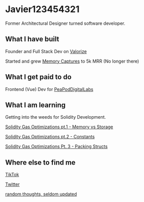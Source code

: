 # Javier123454321

Former Architectural Designer turned software developer.

## What I have built

Founder and Full Stack Dev on [Valorize](https://valorize.app)
 
Started and grew [Memory Captures](https://www.memorycaptures.com) to 5k MRR (No longer there)

## What I get paid to do

Frontend (Vue) Dev for [PeaPodDigitalLabs](https://peapoddigitallabs.com)


## What I am learning

Getting into the weeds for Solidity Development.

[Solidity Gas Optimizations pt.1 - Memory vs Storage](https://dev.to/javier123454321/solidity-gas-optimization-pt1-4271) 

[Solidity Gas Optimizations pt.2 - Constants](https://dev.to/javier123454321/solidity-gas-optimizations-pt-2-constants-570d)

[Solidity Gas Optimizations Pt. 3 - Packing Structs](https://dev.to/javier123454321/solidity-gas-optimizations-pt-3-packing-structs-23f4)

## Where else to find me

[TikTok](https://www.tiktok.com/@valorize.javi)

[Twitter](https://twitter.com/javier123454321)

[random thoughts, seldom updated](graspingdesign.wordpress.com)
